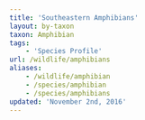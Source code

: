```yaml
---
title: 'Southeastern Amphibians'
layout: by-taxon
taxon: Amphibian
tags:
    - 'Species Profile'
url: /wildlife/amphibians
aliases:
    - /wildlife/amphibian
    - /species/amphibian
    - /species/amphibians
updated: 'November 2nd, 2016'
---
```

